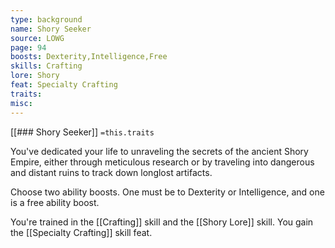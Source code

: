 ```yaml
---
type: background
name: Shory Seeker 
source: LOWG
page: 94
boosts: Dexterity,Intelligence,Free
skills: Crafting
lore: Shory
feat: Specialty Crafting
traits: 
misc: 
---
```


[[### Shory Seeker]]
`=this.traits`


You've dedicated your life to unraveling the secrets of the ancient Shory Empire, either through meticulous research or by traveling into dangerous and distant ruins to track down longlost artifacts.

Choose two ability boosts. One must be to Dexterity or Intelligence, and one is a free ability boost.

You're trained in the [[Crafting]] skill and the [[Shory Lore]] skill. You gain the [[Specialty Crafting]] skill feat.

